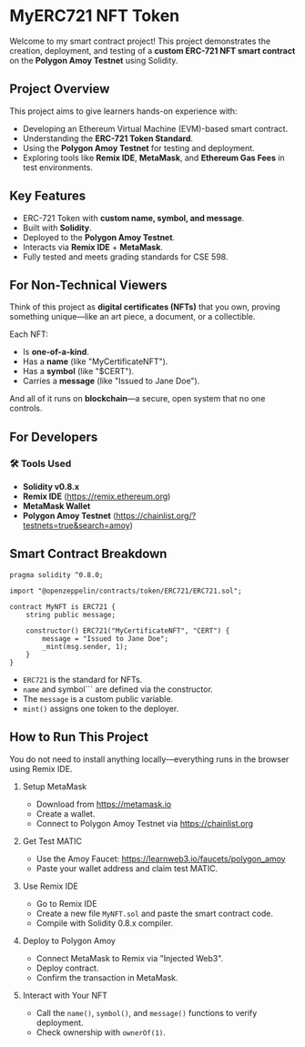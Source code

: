 # MyERC721 NFT Token

Welcome to my smart contract project! This project demonstrates the creation, deployment, and testing of a **custom ERC-721 NFT smart contract** on the **Polygon Amoy Testnet** using Solidity.


## Project Overview

This project aims to give learners hands-on experience with:
- Developing an Ethereum Virtual Machine (EVM)-based smart contract.
- Understanding the **ERC-721 Token Standard**.
- Using the **Polygon Amoy Testnet** for testing and deployment.
- Exploring tools like **Remix IDE**, **MetaMask**, and **Ethereum Gas Fees** in test environments.


## Key Features

- ERC-721 Token with **custom name, symbol, and message**.
- Built with **Solidity**.
- Deployed to the **Polygon Amoy Testnet**.
- Interacts via **Remix IDE** + **MetaMask**.
- Fully tested and meets grading standards for CSE 598.


## For Non-Technical Viewers

Think of this project as **digital certificates (NFTs)** that you own, proving something unique—like an art piece, a document, or a collectible.

Each NFT:
- Is **one-of-a-kind**.
- Has a **name** (like "MyCertificateNFT").
- Has a **symbol** (like "$CERT").
- Carries a **message** (like "Issued to Jane Doe").

And all of it runs on **blockchain**—a secure, open system that no one controls.


## For Developers

### 🛠 Tools Used
- **Solidity v0.8.x**
- **Remix IDE** (https://remix.ethereum.org)
- **MetaMask Wallet**
- **Polygon Amoy Testnet** (https://chainlist.org/?testnets=true&search=amoy)


## Smart Contract Breakdown

```solidity
pragma solidity ^0.8.0;

import "@openzeppelin/contracts/token/ERC721/ERC721.sol";

contract MyNFT is ERC721 {
    string public message;

    constructor() ERC721("MyCertificateNFT", "CERT") {
        message = "Issued to Jane Doe";
        _mint(msg.sender, 1);
    }
}
```
- ```ERC721``` is the standard for NFTs.
- ```name``` and symbol``` are defined via the constructor.
- The ```message``` is a custom public variable.
- ```mint()``` assigns one token to the deployer.

## How to Run This Project

You do not need to install anything locally—everything runs in the browser using Remix IDE.

1. Setup MetaMask
    - Download from https://metamask.io
    - Create a wallet.
    - Connect to Polygon Amoy Testnet via https://chainlist.org

2. Get Test MATIC
    - Use the Amoy Faucet: https://learnweb3.io/faucets/polygon_amoy
    - Paste your wallet address and claim test MATIC.

3. Use Remix IDE
    - Go to Remix IDE
    - Create a new file ```MyNFT.sol``` and paste the smart contract code.
    - Compile with Solidity 0.8.x compiler.

4. Deploy to Polygon Amoy
    - Connect MetaMask to Remix via "Injected Web3".
    - Deploy contract.
    - Confirm the transaction in MetaMask.

5. Interact with Your NFT
    - Call the ```name()```, ```symbol()```, and ```message()``` functions to verify deployment.
    - Check ownership with ```ownerOf(1)```.